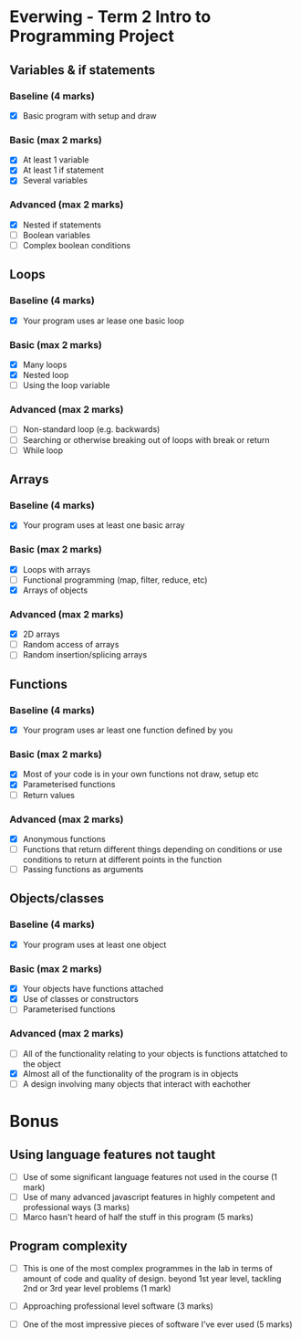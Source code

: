 # Everwing - Term 2 Intro to Programming Project

## Variables & if statements

### Baseline (4 marks)

- [x] Basic program with setup and draw

### Basic (max 2 marks)

- [x] At least 1 variable
- [x] At least 1 if statement
- [x] Several variables

### Advanced (max 2 marks)

- [x] Nested if statements
- [ ] Boolean variables
- [ ] Complex boolean conditions

## Loops

### Baseline (4 marks)

- [x] Your program uses ar lease one basic loop

### Basic (max 2 marks)

- [x] Many loops
- [x] Nested loop
- [ ] Using the loop variable

### Advanced (max 2 marks)

- [ ] Non-standard loop (e.g. backwards) 
- [ ] Searching or otherwise breaking out of loops with break or return
- [ ] While loop

## Arrays

### Baseline (4 marks)

- [x] Your program uses at least one basic array

### Basic (max 2 marks)

- [x] Loops with arrays
- [ ] Functional programming (map, filter, reduce, etc)
- [x] Arrays of objects

### Advanced (max 2 marks)

- [x] 2D arrays
- [ ] Random access of arrays
- [ ] Random insertion/splicing arrays

## Functions

### Baseline (4 marks)

- [x] Your program uses ar least one function defined by you

### Basic (max 2 marks)

- [x] Most of your code is in your own functions not draw, setup etc 
- [x] Parameterised functions  
- [ ] Return values

### Advanced (max 2 marks)

- [x] Anonymous functions
- [ ] Functions that return different things depending on conditions or use conditions to return at different points in the function 
- [ ] Passing functions as arguments

## Objects/classes 

### Baseline (4 marks)

- [x] Your program uses at least one object

### Basic (max 2 marks)

- [x] Your objects have functions attached
- [x] Use of classes or constructors
- [ ] Parameterised functions

### Advanced (max 2 marks)

- [ ] All of the functionality relating to your objects is functions attatched to the object 
- [x] Almost all of the functionality of the program is in objects 
- [ ] A design involving many objects that interact with eachother

# Bonus

## Using language features not taught

- [ ] Use of some significant language features not used in the course (1 mark)
- [ ] Use of many advanced javascript features in highly competent and professional ways (3 marks)
- [ ] Marco hasn't heard of half the stuff in this program (5 marks)

## Program complexity

- [ ] This is one of the most complex programmes in the lab in terms of amount of code and quality of design. beyond 1st year level, tackling 2nd or 3rd year level problems (1 mark)
- [ ] Approaching professional level software (3 marks)
- [ ] One of the most impressive pieces of software I've ever used (5 marks)


